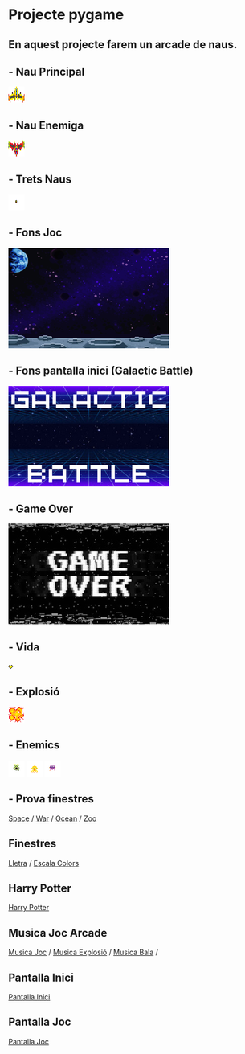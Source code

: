 # Projecte pygame

En aquest projecte farem un arcade de naus. 
-----------------------------------------------------------------------------------------------------------------------------------------------------------------------------------------------------------------------------------------------------------------
## - Nau Principal
![Nau Principal](NAUPRINCIPAL.png)

## - Nau Enemiga
![Nau Enemiga](NAUENEMIC.png)

## - Trets Naus 
![Tret Nau](Disparos.png)

## - Fons Joc
![Fons Joc](FondoJuego.png)

## - Fons pantalla inici (Galactic Battle)
![Pantalla inici](galactic.png)

## - Game Over
![Game Over](gameover.jpg)

## - Vida
![Vida](vides.png)

## - Explosió
![Explosió](explosio.png)

## - Enemics 
![Enemics Joc](enemic.png) ![Enemics Joc](enemic2.png) ![Enemics Joc](enemic3.png)

## - Prova finestres
[Space](space.py) / [War](war.py) / [Ocean](ocean.py) / [Zoo](zoo.py)

## Finestres
[Lletra](lletraH.py) / [Escala Colors](escalacolors.py)

## Harry Potter
[Harry Potter](harrypotter.py)

## Musica Joc Arcade
[Musica Joc](MusicaArcade.mp3) / [Musica Explosió](explosion.mp3) / [Musica Bala](shoot.mp3) / 

## Pantalla Inici
[Pantalla Inici](PantallaInici.py)

## Pantalla Joc
[Pantalla Joc](PantallaJoc.py)
